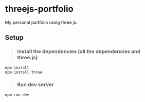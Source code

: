 # threejs-portfolio
My personal portfolio using three js.

## Setup
> ### Install the dependencies (all the dependencies and three.js)
```bash
npm install
npm install three
```
> ### Run dev server
```bash
npm run dev
```
